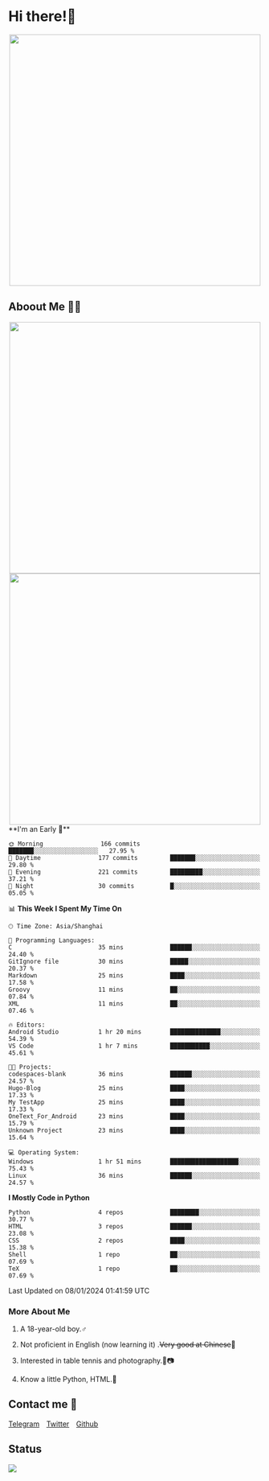 # Hi there!🎉

<div align=center><img src="https://count.getloli.com/get/@Cicada000?theme=moebooru" width=500px></div>

## Aboout Me 👀💦

<div align=center>
<img src="https://github-readme-stats.vercel.app/api?username=Cicada000&show_icons=true&theme=tokyonight" width=500px>
<br>
<img src="https://github-readme-stats.vercel.app/api/top-langs/?username=Cicada000&show_icons=true&theme=tokyonight&layout=compact" width=500px>
</div>
<!--START_SECTION:waka-->
**I'm an Early 🐤** 

```text
🌞 Morning                166 commits         ███████░░░░░░░░░░░░░░░░░░   27.95 % 
🌆 Daytime                177 commits         ███████░░░░░░░░░░░░░░░░░░   29.80 % 
🌃 Evening                221 commits         █████████░░░░░░░░░░░░░░░░   37.21 % 
🌙 Night                  30 commits          █░░░░░░░░░░░░░░░░░░░░░░░░   05.05 % 
```


📊 **This Week I Spent My Time On** 

```text
🕑︎ Time Zone: Asia/Shanghai

💬 Programming Languages: 
C                        35 mins             ██████░░░░░░░░░░░░░░░░░░░   24.40 % 
GitIgnore file           30 mins             █████░░░░░░░░░░░░░░░░░░░░   20.37 % 
Markdown                 25 mins             ████░░░░░░░░░░░░░░░░░░░░░   17.58 % 
Groovy                   11 mins             ██░░░░░░░░░░░░░░░░░░░░░░░   07.84 % 
XML                      11 mins             ██░░░░░░░░░░░░░░░░░░░░░░░   07.46 % 

🔥 Editors: 
Android Studio           1 hr 20 mins        ██████████████░░░░░░░░░░░   54.39 % 
VS Code                  1 hr 7 mins         ███████████░░░░░░░░░░░░░░   45.61 % 

🐱‍💻 Projects: 
codespaces-blank         36 mins             ██████░░░░░░░░░░░░░░░░░░░   24.57 % 
Hugo-Blog                25 mins             ████░░░░░░░░░░░░░░░░░░░░░   17.33 % 
My TestApp               25 mins             ████░░░░░░░░░░░░░░░░░░░░░   17.33 % 
OneText_For_Android      23 mins             ████░░░░░░░░░░░░░░░░░░░░░   15.79 % 
Unknown Project          23 mins             ████░░░░░░░░░░░░░░░░░░░░░   15.64 % 

💻 Operating System: 
Windows                  1 hr 51 mins        ███████████████████░░░░░░   75.43 % 
Linux                    36 mins             ██████░░░░░░░░░░░░░░░░░░░   24.57 % 
```

**I Mostly Code in Python** 

```text
Python                   4 repos             ████████░░░░░░░░░░░░░░░░░   30.77 % 
HTML                     3 repos             ██████░░░░░░░░░░░░░░░░░░░   23.08 % 
CSS                      2 repos             ████░░░░░░░░░░░░░░░░░░░░░   15.38 % 
Shell                    1 repo              ██░░░░░░░░░░░░░░░░░░░░░░░   07.69 % 
TeX                      1 repo              ██░░░░░░░░░░░░░░░░░░░░░░░   07.69 % 
```




 Last Updated on 08/01/2024 01:41:59 UTC
<!--END_SECTION:waka-->

### More About Me

1. A 18-year-old boy.♂

2. Not proficient in English (now learning it) .~~Very good at Chinese~~🤣

3. Interested in table tennis and photography.🏓📷

4. Know a little Python, HTML.🐍


## Contact me 💬

[Telegram](https://t.me/CicadaLYW)&emsp;[Twitter](https://twitter.com/Cicada0001)&emsp;[Github](https://github.com/Cicada000)

## Status
<img src="https://weather-icon.journeyad.repl.co/@hangzhou?v=1" align="left">







